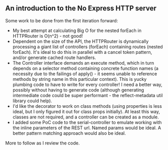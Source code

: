 An introduction to the No Express HTTP server
----------------------------------------------

Some work to be done from the first iteration forward:

- My best attempt at calculating Big O for the nested forEach in HTTPRouter is O(n^2) - not good!
- Dependent on the size of the API, the HTTPRouter is dynamically processing a giant list of controllers (forEach) containing routes (nested forEach).  It's ideal to do this in parallel with a cancel token pattern, and/or generate cached route handlers.
- The Controller interface demands an execute method, which in turn depends on a selector method containing concrete function names (a necessity due to the failings of apply() - it seems unable to reference methods by string name in this particular context). This is yucky plumbing code to have to write for every controller! I need a better way, possibly without having to generate code (although generating intermediate code could be super performant - the reflect-metadata util library could help).
- I'd like the decorator to work on class methods (using properties is less ideal, but I only figured it out for class props initially). At least this way, classes are not required, and a controller can be created as a module.
- I added some PoC code to the serial-controller to emulate working with the inline parameters of the REST url.  Named params would be ideal.  A better pattern matching approach would also be ideal.

More to follow as I review the code.